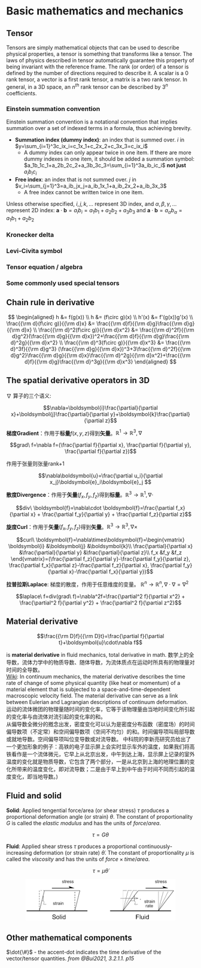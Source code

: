 
# Basic mathematics and mechanics

## Tensor
Tensors are simply mathematical objects that can be used to describe physical properties, a tensor is something that transforms like a tensor. The laws of physics described in tensor automatically guarantee this property of being invariant with the reference frame.
The rank (or order) of a tensor is defined by the number of directions required to describe it. A scalar is a 0 rank tensor, a vector is a first rank tensor, a matrix is a two rank tensor. In general, in a 3D space, an $n^{th}$ rank tensor can be described by $3^n$ coefficients.

### Einstein summation convention
Einstein summation convention is a notational convention that implies summation over a set of indexed terms in a formula, thus achieving brevity.
* **Summation index (dummy index)**: an index that is summed over.
  $i$ in $y=\sum_{i=1}^3c_ix_i=c_1x_1+c_2x_2+c_3x_3=c_ix_i$
  * A dummy index can only appear twice in one item. If there are more dummy indexes in one item, it should be added a summation symbol:
    $a_1b_1c_1+a_2b_2c_2+a_3b_3c_3=\sum_{i=1}^3a_ib_ic_i$ **not just** $a_ib_ic_i$
* **Free index**: an index that is not summed over.
  $j$ in $v_i=\sum_{j=1}^3=a_ib_jx_j=a_ib_1x_1+a_ib_2x_2+a_ib_3x_3$
  * A free index cannot be written twice in one item.

Unless otherwise specified, $i,j,k,...$ represent 3D index, and $\alpha,\beta,\gamma,...$ represent 2D index: $\boldsymbol{a}\cdot\boldsymbol{b}=a_ib_i=a_1b_1+a_2b_2+a_3b_3$ and $\boldsymbol{a}\cdot\boldsymbol{b}=a_{\alpha}b_{\alpha}=a_1b_1+a_2b_2$

### Kronecker delta

### Levi-Civita symbol

### Tensor equation / algebra

### Some commonly used special tensors

## Chain rule in derivative

$$
\begin{aligned}
  h &= f(g(x)) \\ h &= (f\circ g)(x) \\ h'(x) &= f'(g(x))g'(x) \\ \frac{{\rm d}(f\circ g)}{{\rm d}x} &= \frac{{\rm d}f}{{\rm d}g}\frac{{\rm d}g}{{\rm d}x} \\ \frac{{\rm d}^2(f\circ g)}{{\rm d}x^2} &= \frac{{\rm d}^2f}{{\rm d}g^2}(\frac{{\rm d}g}{{\rm d}x})^2+\frac{{\rm d}f}{{\rm d}g}\frac{{\rm d}^2g}{{\rm d}x^2} \\ \frac{{\rm d}^3(f\circ g)}{{\rm d}x^3} &= \frac{{\rm d}^3f}{{\rm d}g^3} (\frac{{\rm d}g}{{\rm d}x})^3+3\frac{{\rm d}^2f}{{\rm d}g^2}\frac{{\rm d}g}{{\rm d}x}\frac{{\rm d}^2g}{{\rm d}x^2}+\frac{{\rm d}f}{{\rm d}g}\frac{{\rm d}^3g}{{\rm d}x^3}
\end{aligned}
$$


## The spatial derivative operators in 3D
$\nabla$ 算子的三个语义:

$$\nabla=\boldsymbol{i}\frac{\partial}{\partial x}+\boldsymbol{j}\frac{\partial}{\partial y}+\boldsymbol{k}\frac{\partial}{\partial z}$$

**梯度Gradient**：作用于**标量**$f(x, y, z)$得到**矢量**。$\mathbb{R}^1\rightarrow\mathbb{R}^3, \nabla$

$$grad\ f=\nabla f=(\frac{\partial f}{\partial x}, \frac{\partial f}{\partial y}, \frac{\partial f}{\partial z})$$

作用于张量则张量rank+1

$$\nabla\boldsymbol{u}=\frac{\partial u_i}{\partial x_j}\boldsymbol{e}_i\boldsymbol{e}_j $$

**散度Divergence**：作用于**矢量**$(f_x, f_y, f_z)$得到**标量**。$\mathbb{R}^3\rightarrow\mathbb{R}^1, \nabla\cdot$

$$div\ \boldsymbol{f}=\nabla\cdot \boldsymbol{f}=\frac{\partial f_x}{\partial x} + \frac{\partial f_y}{\partial y} + \frac{\partial f_z}{\partial z}$$

**旋度Curl**：作用于**矢量**$(f_x, f_y, f_z)$得到**矢量**。$\mathbb{R}^3\rightarrow\mathbb{R}^3, \nabla\times$

$$curl\ \boldsymbol{f}=\nabla\times\boldsymbol{f}=\begin{vmatrix} \boldsymbol{i} &\boldsymbol{j} &\boldsymbol{k}\\ \frac{\partial}{\partial x} &\frac{\partial}{\partial y} &\frac{\partial}{\partial z}\\ f_x &f_y &f_z \end{vmatrix}=(\frac{\partial f_z}{\partial y}-\frac{\partial f_y}{\partial z}, \frac{\partial f_x}{\partial z}-\frac{\partial f_z}{\partial x}, \frac{\partial f_y}{\partial x}-\frac{\partial f_x}{\partial y})$$

**拉普拉斯Laplace**: 梯度的散度，作用于任意维度的变量。 $\mathbb{R}^n\rightarrow\mathbb{R}^n, \nabla \cdot \nabla=\nabla^2$

$$laplace\ f=div(grad\ f)=\nabla^2f=\frac{\partial^2 f}{\partial x^2} + \frac{\partial^2 f}{\partial y^2} + \frac{\partial^2 f}{\partial z^2}$$

## Material derivative

$$\frac{{\rm D}f}{{\rm D}t}=\frac{\partial f}{\partial t}+\boldsymbol{u}\cdot\nabla f$$

is **material derivative** in fluid mechanics, total derivative in math. 数学上的全导数，流体力学中的物质导数、随体导数，为流体质点在运动时所具有的物理量对时间的全导数。<br>
[Wiki](https://en.wikipedia.org/wiki/Material_derivative): In continuum mechanics, the material derivative describes the time rate of change of some physical quantity (like heat or momentum) of a material element that is subjected to a space-and-time-dependent macroscopic velocity field. The material derivative can serve as a link between Eulerian and Lagrangian descriptions of continuum deformation.<br>
运动的流体微团的物理量随时间的变化率，它等于该物理量由当地时间变化所引起的变化率与由流体对流引起的变化率的和。<br>
从偏导数全微分的摡念出发，密度变化可以认为是密度分布函数（密度场）的时间偏导数项（不定常）和空间偏导数项（空间不均匀）的和。时间偏导项叫局部导数或就地导数。空间偏导项叫位变导数或对流导数。
中科院的李新亮研究员给出了一个更加形象的例子：高铁的电子显示屏上会实时显示车外的温度，如果我们将高铁看作是一个流体微元，它早上从北京出发，中午到达上海，显示屏上记录的室外温度的变化就是物质导数，它包含了两个部分，一是从北京到上海的地理位置的变化所带来的温度变化，即对流导数；二是由于早上到中午由于时间不同而引起的温度变化，即当地导数。)

## Fluid and solid
**Solid**: Applied tengential force/area (or shear stress) $\tau$ produces a proportional deformation angle (or strain) $\theta$. The constant of proportionality $G$ is called the *elastic modulus* and has the units of $force/area$.

$$\tau=G\theta$$

**Fluid**: Applied shear stress $\tau$ produces a proportional continuously-increasing deformation (or strain rate) $\dot\theta$. The constant of proportionality $\mu$ is called the *viscosity* and has the units of $force \times time/area$.

$$\tau=\mu\dot\theta$$

<div align="center">
  <img width="400px" src="/img/Solid_Fluid.png">
</div>

## Other mathematical components

$\dot{\#}$ - the accent-dot indicates the time derivative of the vector/tensor quantities. *from @Bui2021, 3.2.1.1. p15*

